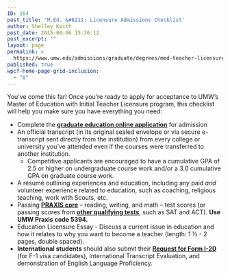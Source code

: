 ```yaml
---
ID: 164
post_title: 'M.Ed. &#8211; Licensure Admissions Checklist'
author: Shelley Keith
post_date: 2015-08-06 15:36:12
post_excerpt: ""
layout: page
permalink: >
  https://www.umw.edu/admissions/graduate/degrees/med-teacher-licensure/med-licensure-checklist/
published: true
wpcf-home-page-grid-inclusion:
  - "0"
---
```

You’ve come this far! Once you’re ready to apply for acceptance to UMW’s Master of Education with Initial Teacher Licensure program, this checklist will help you make sure you have everything you need:
<ul>
 	<li>Complete the <a href="https://www.applyweb.com/umw/menu.html"><strong>graduate education online application</strong></a> for admission</li>
 	<li>An official transcript (in its original sealed envelope or via secure e-transcript sent directly from the institution) from every college or university you’ve attended even if the courses were transferred to another institution.
<ul>
 	<li>Competitive applicants are encouraged to have a cumulative GPA of 2.5 or higher on undergraduate course work and/or a 3.0 cumulative GPA on graduate course work.</li>
</ul>
</li>
 	<li>A résumé outlining experiences and education, including any paid <em>and </em>volunteer experience related to education, such as coaching, religious teaching, work with Scouts, etc.</li>
 	<li>Passing <a href="http://www.ets.org/praxis/about/core/"><strong>PRAXIS core</strong></a> – reading, writing, and math – test scores (or passing scores from <a href="http://education.umw.edu/student-resources/testing-requirements-2/"><strong>other qualifying tests</strong></a>, such as SAT and ACT). <strong>Use UMW Praxis code 5394.</strong></li>
 	<li>Education Licensure Essay - Discuss a current issue in education and how it relates to why you want to become a teacher (length: 1 ½ - 2 pages, double spaced).</li>
 	<li><strong>International students</strong> should also submit their <a href="http://www.umw.edu/documents/document/request-for-form-i-20/"><strong>Request for Form I-20</strong></a> (for F-1 visa candidates), International Transcript Evaluation, and demonstration of English Language Proficiency.</li>
</ul>